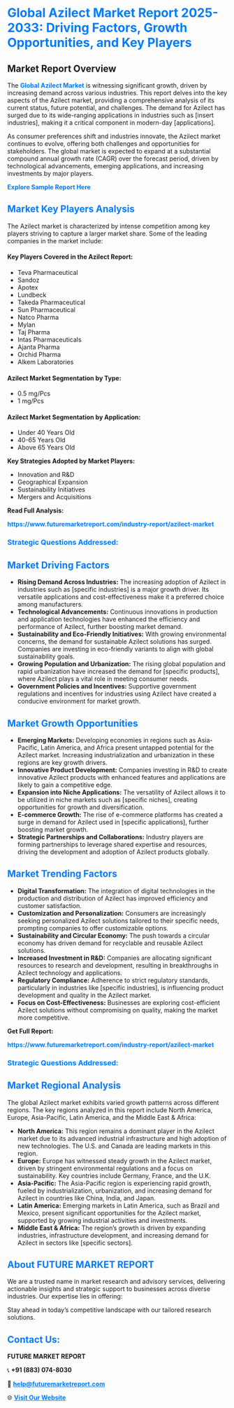 <h1 style="color: #007BFF;">Global Azilect Market Report 2025-2033: Driving Factors, Growth Opportunities, and Key Players</h1>

<section id="overview">
<h2>Market Report Overview</h2>
<p>The <a href="https://www.futuremarketreport.com/industry-report/azilect-market" style="color: #007BFF; text-decoration: none;"><strong>Global Azilect Market</strong></a> is witnessing significant growth, driven by increasing demand across various industries. This report delves into the key aspects of the Azilect market, providing a comprehensive analysis of its current status, future potential, and challenges. The demand for Azilect has surged due to its wide-ranging applications in industries such as [insert industries], making it a critical component in modern-day [applications].</p>
<p>As consumer preferences shift and industries innovate, the Azilect market continues to evolve, offering both challenges and opportunities for stakeholders. The global market is expected to expand at a substantial compound annual growth rate (CAGR) over the forecast period, driven by technological advancements, emerging applications, and increasing investments by major players.</p>
</section>

<section id="overview">
<p><a href="https://www.futuremarketreport.com/request-sample/reportId=78325" style="color: #007BFF; text-decoration: none;"><strong>Explore Sample Report Here</strong></a></p>
</section>

<section id="key-players">
<h2 style="color: #007BFF;">Market Key Players Analysis</h2>
<p>The Azilect market is characterized by intense competition among key players striving to capture a larger market share. Some of the leading companies in the market include:</p>
<h4>Key Players Covered in the Azilect Report:</h4>
<ul><li>Teva Pharmaceutical</li><li>Sandoz</li><li>Apotex</li><li>Lundbeck</li><li>Takeda Pharmaceutical</li><li>Sun Pharmaceutical</li><li>Natco Pharma</li><li>Mylan</li><li>Taj Pharma</li><li>Intas Pharmaceuticals</li><li>Ajanta Pharma</li><li>Orchid Pharma</li><li>Alkem Laboratories</li></ul>
<h4>Azilect Market Segmentation by Type:</h4>
<ul><li>0.5 mg/Pcs</li><li>1 mg/Pcs</li></ul>

<h4>Azilect Market Segmentation by Application:</h4>
<ul><li>Under 40 Years Old</li><li>40-65 Years Old</li><li>Above 65 Years Old</li></ul>
<p><strong>Key Strategies Adopted by Market Players:</strong></p>
<ul>
<li>Innovation and R&D</li>
<li>Geographical Expansion</li>
<li>Sustainability Initiatives</li>
<li>Mergers and Acquisitions</li>
</ul>
</section>

<section>
<p><strong>Read Full Analysis: </strong></p><a href="https://www.futuremarketreport.com/industry-report/azilect-market" style="color: #007BFF; text-decoration: none;"><strong>https://www.futuremarketreport.com/industry-report/azilect-market</strong></a>
<h3 style="color: #007BFF;">Strategic Questions Addressed:</h3>
</section>

<section id="driving-factors">
<h2 style="color: #007BFF;">Market Driving Factors</h2>
<ul>
<li><strong>Rising Demand Across Industries:</strong> The increasing adoption of Azilect in industries such as [specific industries] is a major growth driver. Its versatile applications and cost-effectiveness make it a preferred choice among manufacturers.</li>
<li><strong>Technological Advancements:</strong> Continuous innovations in production and application technologies have enhanced the efficiency and performance of Azilect, further boosting market demand.</li>
<li><strong>Sustainability and Eco-Friendly Initiatives:</strong> With growing environmental concerns, the demand for sustainable Azilect solutions has surged. Companies are investing in eco-friendly variants to align with global sustainability goals.</li>
<li><strong>Growing Population and Urbanization:</strong> The rising global population and rapid urbanization have increased the demand for [specific products], where Azilect plays a vital role in meeting consumer needs.</li>
<li><strong>Government Policies and Incentives:</strong> Supportive government regulations and incentives for industries using Azilect have created a conducive environment for market growth.</li>
</ul>
</section>

<section id="growth-opportunities">
<h2 style="color: #007BFF;">Market Growth Opportunities</h2>
<ul>
<li><strong>Emerging Markets:</strong> Developing economies in regions such as Asia-Pacific, Latin America, and Africa present untapped potential for the Azilect market. Increasing industrialization and urbanization in these regions are key growth drivers.</li>
<li><strong>Innovative Product Development:</strong> Companies investing in R&D to create innovative Azilect products with enhanced features and applications are likely to gain a competitive edge.</li>
<li><strong>Expansion into Niche Applications:</strong> The versatility of Azilect allows it to be utilized in niche markets such as [specific niches], creating opportunities for growth and diversification.</li>
<li><strong>E-commerce Growth:</strong> The rise of e-commerce platforms has created a surge in demand for Azilect used in [specific applications], further boosting market growth.</li>
<li><strong>Strategic Partnerships and Collaborations:</strong> Industry players are forming partnerships to leverage shared expertise and resources, driving the development and adoption of Azilect products globally.</li>
</ul>
</section>

<section id="trending-factors">
<h2 style="color: #007BFF;">Market Trending Factors</h2>
<ul>
<li><strong>Digital Transformation:</strong> The integration of digital technologies in the production and distribution of Azilect has improved efficiency and customer satisfaction.</li>
<li><strong>Customization and Personalization:</strong> Consumers are increasingly seeking personalized Azilect solutions tailored to their specific needs, prompting companies to offer customizable options.</li>
<li><strong>Sustainability and Circular Economy:</strong> The push towards a circular economy has driven demand for recyclable and reusable Azilect solutions.</li>
<li><strong>Increased Investment in R&D:</strong> Companies are allocating significant resources to research and development, resulting in breakthroughs in Azilect technology and applications.</li>
<li><strong>Regulatory Compliance:</strong> Adherence to strict regulatory standards, particularly in industries like [specific industries], is influencing product development and quality in the Azilect market.</li>
<li><strong>Focus on Cost-Effectiveness:</strong> Businesses are exploring cost-efficient Azilect solutions without compromising on quality, making the market more competitive.</li>
</ul>
</section>

<section>
<p><strong>Get Full Report: </strong></p><a href="https://www.futuremarketreport.com/industry-report/azilect-market" style="color: #007BFF; text-decoration: none;"><strong>https://www.futuremarketreport.com/industry-report/azilect-market</strong></a>
<h3 style="color: #007BFF;">Strategic Questions Addressed:</h3>
</section>


<section id="regional-analysis">
<h2 style="color: #007BFF;">Market Regional Analysis</h2>
<p>The global Azilect market exhibits varied growth patterns across different regions. The key regions analyzed in this report include North America, Europe, Asia-Pacific, Latin America, and the Middle East & Africa:</p>
<ul>
<li><strong>North America:</strong> This region remains a dominant player in the Azilect market due to its advanced industrial infrastructure and high adoption of new technologies. The U.S. and Canada are leading markets in this region.</li>
<li><strong>Europe:</strong> Europe has witnessed steady growth in the Azilect market, driven by stringent environmental regulations and a focus on sustainability. Key countries include Germany, France, and the U.K.</li>
<li><strong>Asia-Pacific:</strong> The Asia-Pacific region is experiencing rapid growth, fueled by industrialization, urbanization, and increasing demand for Azilect in countries like China, India, and Japan.</li>
<li><strong>Latin America:</strong> Emerging markets in Latin America, such as Brazil and Mexico, present significant opportunities for the Azilect market, supported by growing industrial activities and investments.</li>
<li><strong>Middle East & Africa:</strong> The region’s growth is driven by expanding industries, infrastructure development, and increasing demand for Azilect in sectors like [specific sectors].</li>
</ul>
</section>

<footer>
<h2 style="color: #007BFF;">About FUTURE MARKET REPORT</h2>
<p>We are a trusted name in market research and advisory services, delivering actionable insights and strategic support to businesses across diverse industries. Our expertise lies in offering:</p>

<p>Stay ahead in today’s competitive landscape with our tailored research solutions.</p>

<h2 style="color: #007BFF;">Contact Us:</h2>
<p><strong>FUTURE MARKET REPORT</strong></p>
<p>📞 <strong>+91 (883) 074-8030</strong></p>
<p>📧 <strong><a href="mailto:help@futuremarketreport.com" style="color: #007BFF;">help@futuremarketreport.com</a></strong></p>
<p>🌐 <strong><a href="https://www.futuremarketreport.com/" style="color: #007BFF;">Visit Our Website</a></strong></p>
</footer>